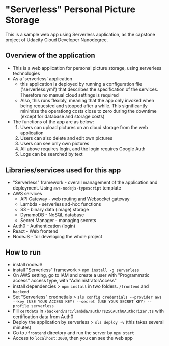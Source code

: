 # "Serverless" Personal Picture Storage

This is a sample web app using Serverless application, as the capstone project of Udacity Cloud Developer Nanodegree. 


## Overview of the application

-  This is a web application for personal picture storage, using serverless technologies
-  As a 'serverless' application
    -  this application is deployed by running a configuration file ('serverless.yml') that describes the specification of the services. Therefore no manual cloud settings is required
    - Also, this runs flexibly, meaning that the app only invoked when being requested and stopped after a while. This significantly minimize the operationg costs close to zero during the downtime (except for database and storage costs)
- The functions of the app are as below:  
    1) Users can upload pictures on an cloud storage from the web application
    2) Users can also delete and edit own pictures 
    3) Users can see only own pictures 
    4) All above requires login, and the login requires Google Auth
    5) Logs can be searched by text

## Libraries/services used for this app  

-  "Serverless" framework - overall management of the application and deployment. Using `aws-nodejs-typescript` template
-  AWS services 
    - API Gateway - web routing and Websocket gateway 
    - Lambda - serverless ad-hoc functions   
    - S3   - binary data (image) storage 
    - DynamoDB - NoSQL database
    - Secret Manager - managing secrets
-  Auth0 - Authentication (login)
-  React  - Web frontend
-  NodeJS - for developing the whole project


## How to run
-  install nodeJS 
-  install "Serverless" framework >  `npm install -g serverless` 
-  On AWS setting, go to IAM and create a user with "Programmatic access" access type, with "AdministratorAccess"
-  install dependencies > `npm install` in two folders. `/frontend` and `backend`  
-  Set "Serverless" crednetials > `sls config credentials --provider aws --key (USE YOUR ACCESS KEY) --secret (USE YOUR SECRET KEY) --profile serverless ` 
-  Fill `certdata` in `/backend/src/lambda/auth/rs256Auth0Authorizer.ts` with certification data from Auth0
-  Deploy the application by serverless >  `sls deploy -v`  (this takes several minutes)
-  Go to `/frontend` directory and run the server by `npm start`
-  Access to `localhost:3000`, then you can see the web app 




